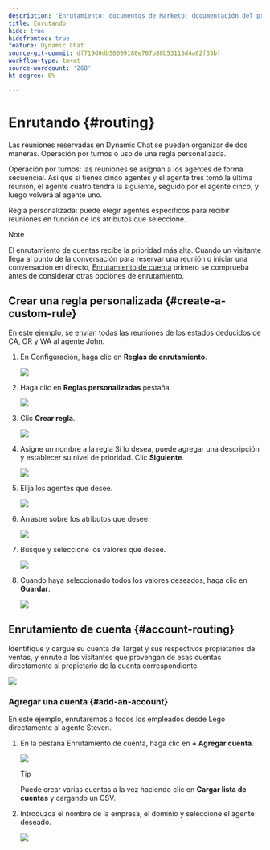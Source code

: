 ```yaml
---
description: 'Enrutamiento: documentos de Marketo: documentación del producto'
title: Enrutando
hide: true
hidefromtoc: true
feature: Dynamic Chat
source-git-commit: df719d0db50009180e707b88b53115d4a62f35bf
workflow-type: tm+mt
source-wordcount: '268'
ht-degree: 0%

---
```


# Enrutando {#routing}

Las reuniones reservadas en Dynamic Chat se pueden organizar de dos maneras. Operación por turnos o uso de una regla personalizada.

Operación por turnos: las reuniones se asignan a los agentes de forma secuencial. Así que si tienes cinco agentes y el agente tres tomó la última reunión, el agente cuatro tendrá la siguiente, seguido por el agente cinco, y luego volverá al agente uno.

Regla personalizada: puede elegir agentes específicos para recibir reuniones en función de los atributos que seleccione.

>[!NOTE]
>
>El enrutamiento de cuentas recibe la prioridad más alta. Cuando un visitante llega al punto de la conversación para reservar una reunión o iniciar una conversación en directo, [Enrutamiento de cuenta](#account-routing) primero se comprueba antes de considerar otras opciones de enrutamiento.

## Crear una regla personalizada {#create-a-custom-rule}

En este ejemplo, se envían todas las reuniones de los estados deducidos de CA, OR y WA al agente John.

1. En Configuración, haga clic en **Reglas de enrutamiento**.

   ![](assets/routing-1.png)

1. Haga clic en **Reglas personalizadas** pestaña.

   ![](assets/routing-2.png)

1. Clic **Crear regla**.

   ![](assets/routing-3.png)

1. Asigne un nombre a la regla Si lo desea, puede agregar una descripción y establecer su nivel de prioridad. Clic **Siguiente**.

   ![](assets/routing-4.png)

1. Elija los agentes que desee.

   ![](assets/routing-5.png)

1. Arrastre sobre los atributos que desee.

   ![](assets/routing-6.png)

1. Busque y seleccione los valores que desee.

   ![](assets/routing-7.png)

1. Cuando haya seleccionado todos los valores deseados, haga clic en **Guardar**.

   ![](assets/routing-8.png)

## Enrutamiento de cuenta {#account-routing}

Identifique y cargue su cuenta de Target y sus respectivos propietarios de ventas, y enrute a los visitantes que provengan de esas cuentas directamente al propietario de la cuenta correspondiente.

![](assets/routing-9.png)

### Agregar una cuenta {#add-an-account}

En este ejemplo, enrutaremos a todos los empleados desde Lego directamente al agente Steven.

1. En la pestaña Enrutamiento de cuenta, haga clic en **+ Agregar cuenta**.

   ![](assets/routing-10.png)

   >[!TIP]
   >
   >Puede crear varias cuentas a la vez haciendo clic en **Cargar lista de cuentas** y cargando un CSV.

1. Introduzca el nombre de la empresa, el dominio y seleccione el agente deseado.

   ![](assets/routing-11.png)
